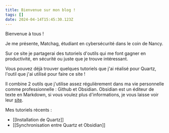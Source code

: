 ```yaml
---
title: Bienvenue sur mon blog !
tags: []
date: 2024-04-14T15:45:30.123Z
---
```


Bienvenue à tous !

Je me présente, Matchag, étudiant en cybersécurité dans le coin de Nancy.

Sur ce site je partagerai des tutoriels d'outils qui me font gagner en productivité, en sécurité ou juste que je trouve intéressant.

Vous pouvez déjà trouver quelques tutoriels que j'ai réalisé pour Quartz, l'outil que j'ai utilisé pour faire ce site !

Il combine 2 outils que j'utilise assez régulièrement dans ma vie personnelle comme professionnelle : Github et Obsidian. Obsidian est un éditeur de texte en Markdown, si vous voulez plus d'informations, je vous laisse voir leur [site](https://obsidian.md/).

Mes tutoriels récents :
- [[Installation de Quartz]]
- [[Synchronisation entre Quartz et Obsidian]]
